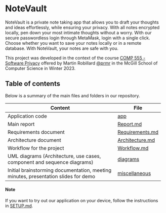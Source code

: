 # NoteVault

NoteVault is a private note taking app that allows you to draft your thoughts and ideas effortlessly, while ensuring your privacy. With all notes encrypted locally, pen down your most intimate thoughts without a worry. With our secure passwordless login through MetaMask, login with a single click. Choose whether you want to save your notes locally or in a remote database. With NoteVault, your notes are safe with you.

This project
was developed in the context of the course [COMP 555 - Software
Privacy](https://www.cs.mcgill.ca/~martin/teaching/comp555-winter-2023.html)
offered by Martin Robillard [@prmr](https://github.com/prmr) in the McGill School of Computer Science in
Winter 2023.

## Table of contents

Below is a summary of the main files and folders in our repository.

| Content                                                                            | File                               |
| ---------------------------------------------------------------------------------- | ---------------------------------- |
| Application code                                                                   | [app](app/)                        |
| Main report                                                                        | [Report.md](Report.md)             |
| Requirements document                                                              | [Requirements.md](Requirements.md) |
| Architecture document                                                              | [Architecture.md](Architecture.md) |
| Workflow for the project                                                           | [Workflow.md](Workflow.md)         |
| UML diagrams (Architecture, use cases, component and sequence diagrams)            | [diagrams](diagrams/)              |
| Initial brainstorming documentation, meeting minutes, presentation slides for demo | [miscellaneous](miscellaneous/)    |

#### Note

If you want to try out our application on your device, follow the instructions in [SETUP.md](app/SETUP.md).
